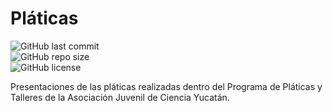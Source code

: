 # Pláticas
![GitHub last commit](https://img.shields.io/github/last-commit/ajcyucatan/platicas?style=for-the-badge) <br>
![GitHub repo size](https://img.shields.io/github/repo-size/ajcyucatan/platicas?style=for-the-badge) <br>
![GitHub license](https://img.shields.io/github/license/ajcyucatan/platicas?style=for-the-badge)

Presentaciones de las pláticas realizadas dentro del Programa de Pláticas y Talleres de la Asociación Juvenil de Ciencia Yucatán.
